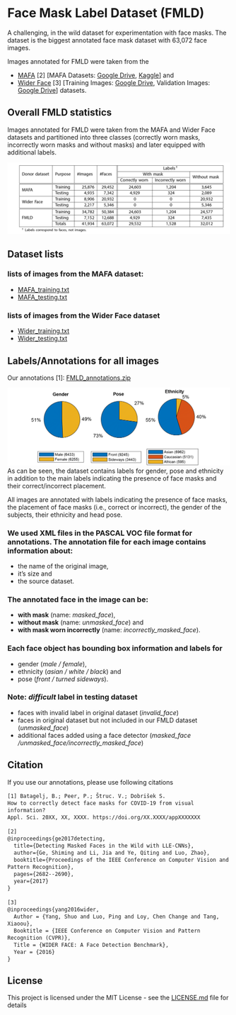 # Face Mask Label Dataset (FMLD)
A challenging, in the wild dataset for experimentation with face masks. The dataset is the biggest annotated face mask dataset with 63,072 face images.

Images annotated for FMLD were taken from the 
- [MAFA](https://imsg.ac.cn/research/maskedface.html) [2] [MAFA Datasets: [Google Drive](https://drive.google.com/open?id=1nbtM1n0--iZ3VVbNGhocxbnBGhMau_OG), [Kaggle](https://www.kaggle.com/rahulmangalampalli/mafa-data)] and 
- [Wider Face](http://shuoyang1213.me/WIDERFACE) [3] [Training Images: [Google Drive](https://drive.google.com/file/d/0B6eKvaijfFUDQUUwd21EckhUbWs/view?usp=sharing), Validation Images: [Google Drive](https://drive.google.com/file/d/0B6eKvaijfFUDd3dIRmpvSk8tLUk/view?usp=sharing)] datasets.

## Overall FMLD statistics

Images annotated for FMLD were taken from the MAFA and Wider Face datasets and partitioned into three classes (correctly worn masks, incorrectly worn masks and without masks) and later equipped with additional labels.

![tabel](images/table.png)

## Dataset lists
### lists of images from the MAFA dataset:
- [MAFA_training.txt](MAFA_training.txt)
- [MAFA_testing.txt](MAFA_testing.txt)

### lists of images from the Wider Face dataset
- [Wider_training.txt](Wider_training.txt)
- [Wider_testing.txt](Wider_testing.txt)

## Labels/Annotations for all images
Our annotations [1]:  [FMLD_annotations.zip](FMLD_annotations.zip)

![labels](images/labels-01.png "Available labels and the label distribution across the faces annotated for FMLD.")
As can be seen, the dataset contains labels for gender, pose and ethnicity in addition to the main labels indicating the presence of face masks and their correct/incorrect placement.

All images are annotated with labels indicating the presence of face masks, the placement of face masks (i.e., correct or incorrect), the gender of the subjects, their ethnicity and head pose.

### We used XML files in the PASCAL VOC file format for annotations. The annotation file for each image contains information about:
- the name of the original image,
- it’s size and
- the source dataset.

### The annotated face in the image can be:
- **with mask** (name: *masked_face*),
- **without mask** (name: *unmasked_face*) and
- **with mask worn incorrectly** (name: *incorrectly_masked_face*).

### Each face object has bounding box information and labels for
- gender (*male / female*),
- ethnicity (*asian / white / black*) and
- pose (*front / turned sideways*).

### Note: *difficult* label in testing dataset
- faces with invalid label in original dataset (*invalid_face*)
- faces in original dataset but not included in our FMLD dataset (*unmasked_face*)
- additional faces added using a face detector (*masked_face /unmasked_face/incorrectly_masked_face*)

## Citation
If you use our annotations, please use following citations
```
[1] Batagelj, B.; Peer, P.; Štruc. V.; Dobrišek S. 
How to correctly detect face masks for COVID-19 from visual information? 
Appl. Sci. 20XX, XX, XXXX. https://doi.org/XX.XXXX/appXXXXXXX

[2]
@inproceedings{ge2017detecting,
  title={Detecting Masked Faces in the Wild with LLE-CNNs},
  author={Ge, Shiming and Li, Jia and Ye, Qiting and Luo, Zhao},
  booktitle={Proceedings of the IEEE Conference on Computer Vision and Pattern Recognition},
  pages={2682--2690},
  year={2017}
}

[3]
@inproceedings{yang2016wider,
  Author = {Yang, Shuo and Luo, Ping and Loy, Chen Change and Tang, Xiaoou},
  Booktitle = {IEEE Conference on Computer Vision and Pattern Recognition (CVPR)},
  Title = {WIDER FACE: A Face Detection Benchmark},
  Year = {2016}
}

```
## License
This project is licensed under the MIT License - see the [LICENSE.md](LICENSE) file for details

